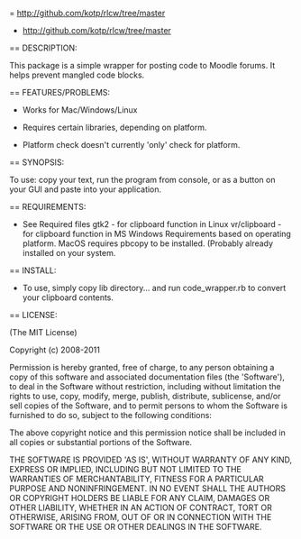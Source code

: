= http://github.com/kotp/rlcw/tree/master

* http://github.com/kotp/rlcw/tree/master 

== DESCRIPTION:

This package is a simple wrapper for posting code to Moodle forums.
It helps prevent mangled code blocks.

== FEATURES/PROBLEMS:

* Works for Mac/Windows/Linux
* Requires certain libraries, depending on platform.

* Platform check doesn't currently 'only' check for platform.


== SYNOPSIS:

  To use:  copy your text, run the program from console, or as a button on your GUI
           and paste into your application.

== REQUIREMENTS:

* See Required files
        gtk2 - for clipboard function in Linux
        vr/clipboard - for clipboard function in MS Windows
   Requirements based on operating platform.
   MacOS requires pbcopy to be installed. (Probably already installed on your system.

== INSTALL:

*  To use, simply copy lib directory... and run code_wrapper.rb to convert your clipboard contents. 


== LICENSE:

(The MIT License)

Copyright (c) 2008-2011

Permission is hereby granted, free of charge, to any person obtaining
a copy of this software and associated documentation files (the
'Software'), to deal in the Software without restriction, including
without limitation the rights to use, copy, modify, merge, publish,
distribute, sublicense, and/or sell copies of the Software, and to
permit persons to whom the Software is furnished to do so, subject to
the following conditions:

The above copyright notice and this permission notice shall be
included in all copies or substantial portions of the Software.

THE SOFTWARE IS PROVIDED 'AS IS', WITHOUT WARRANTY OF ANY KIND,
EXPRESS OR IMPLIED, INCLUDING BUT NOT LIMITED TO THE WARRANTIES OF
MERCHANTABILITY, FITNESS FOR A PARTICULAR PURPOSE AND NONINFRINGEMENT.
IN NO EVENT SHALL THE AUTHORS OR COPYRIGHT HOLDERS BE LIABLE FOR ANY
CLAIM, DAMAGES OR OTHER LIABILITY, WHETHER IN AN ACTION OF CONTRACT,
TORT OR OTHERWISE, ARISING FROM, OUT OF OR IN CONNECTION WITH THE
SOFTWARE OR THE USE OR OTHER DEALINGS IN THE SOFTWARE.
